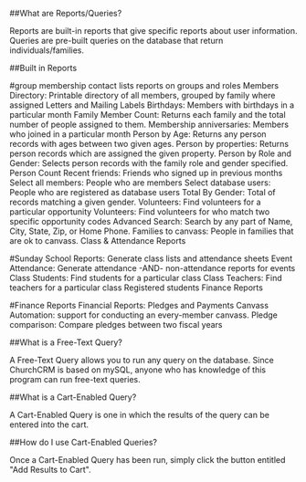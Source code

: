 ##What are Reports/Queries?

Reports are built-in reports that give specific reports about user information. Queries are pre-built queries on the database that return individuals/families.

##Built in Reports

#group membership
contact lists
reports on groups and roles
Members Directory: Printable directory of all members, grouped by family where assigned
Letters and Mailing Labels
Birthdays: Members with birthdays in a particular month
Family Member Count: Returns each family and the total number of people assigned to them.
Membership anniversaries: Members who joined in a particular month
Person by Age: Returns any person records with ages between two given ages.
Person by properties: Returns person records which are assigned the given property.
Person by Role and Gender: Selects person records with the family role and gender specified.
Person Count
Recent friends: Friends who signed up in previous months
Select all members: People who are members
Select database users: People who are registered as database users
Total By Gender: Total of records matching a given gender.
Volunteers: Find volunteers for a particular opportunity
Volunteers: Find volunteers for who match two specific opportunity codes
Advanced Search: Search by any part of Name, City, State, Zip, or Home Phone.
Families to canvass: People in families that are ok to canvass.
Class & Attendance Reports

#Sunday School Reports: Generate class lists and attendance sheets
Event Attendance: Generate attendance -AND- non-attendance reports for events
Class Students: Find students for a particular class
Class Teachers: Find teachers for a particular class
Registered students
Finance Reports

#Finance Reports
Financial Reports: Pledges and Payments
Canvass Automation: support for conducting an every-member canvass.
Pledge comparison: Compare pledges between two fiscal years


##What is a Free-Text Query?

A Free-Text Query allows you to run any query on the database. Since ChurchCRM is based on mySQL, anyone who has knowledge of this program can run free-text queries.

##What is a Cart-Enabled Query?

A Cart-Enabled Query is one in which the results of the query can be entered into the cart.

##How do I use Cart-Enabled Queries?

Once a Cart-Enabled Query has been run, simply click the button entitled "Add Results to Cart".
